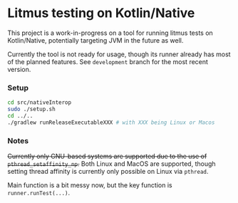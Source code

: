 # Litmus testing on Kotlin/Native

This project is a work-in-progress on a tool for running litmus tests on Kotlin/Native, potentially targeting JVM in the future as well.

Currently the tool is not ready for usage, though its runner already has most of the planned features. See `development` branch for the most recent version.

### Setup
```bash
cd src/nativeInterop
sudo ./setup.sh
cd ../..
./gradlew runReleaseExecutableXXX # with XXX being Linux or Macos
```

### Notes
~~Currently only GNU-based systems are supported due to the use of `pthread_setaffinity_np`.~~ Both Linux and MacOS are supported, though setting thread affinity is currently only possible on Linux via `pthread`.   

Main function is a bit messy now, but the key function is `runner.runTest(...)`.
